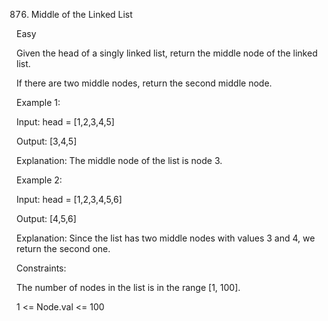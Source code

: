 876. Middle of the Linked List

Easy

Given the head of a singly linked list, return the middle node of the linked list.

If there are two middle nodes, return the second middle node.

 

Example 1:


Input: head = [1,2,3,4,5]

Output: [3,4,5]

Explanation: The middle node of the list is node 3.


Example 2:


Input: head = [1,2,3,4,5,6]

Output: [4,5,6]

Explanation: Since the list has two middle nodes with values 3 and 4, we return the second one.
 

Constraints:

The number of nodes in the list is in the range [1, 100].

1 <= Node.val <= 100
